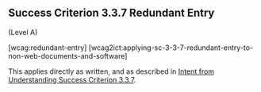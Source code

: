 ## Success Criterion 3.3.7 Redundant Entry

(Level A)

[wcag:redundant-entry]
[wcag2ict:applying-sc-3-3-7-redundant-entry-to-non-web-documents-and-software]

This applies directly as written, and as described in [Intent from Understanding Success Criterion 3.3.7](https://www.w3.org/WAI/WCAG22/Understanding/redundant-entry#intent).

